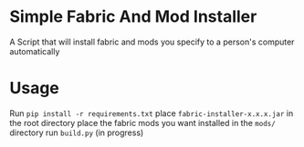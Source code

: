 # Simple Fabric And Mod Installer
A Script that will install fabric and mods you specify to a person's computer automatically

# Usage
Run `pip install -r requirements.txt`
place `fabric-installer-x.x.x.jar` in the root directory
place the fabric mods you want installed in the `mods/` directory
run `build.py` (in progress)
